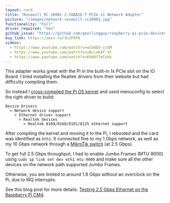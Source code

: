```yaml
---
layout: card
title: "Rosewill RC-20001 2.5GBASE-T PCIe x1 Network Adapter"
picture: "/images/network-rosewill-rc20001.jpg"
functionality: "Full"
driver_required: "Yes"
github_issue: "https://github.com/geerlingguy/raspberry-pi-pcie-devices/issues/40"
buy_link: https://amzn.to/3nJPXP9
videos:
  - https://www.youtube.com/watch?v=wCbQQ5-sjGM
  - https://www.youtube.com/watch?v=vBccak8f-VY
  - https://www.youtube.com/watch?v=KhHAf7mTxkk
---
```

This adapter works great with the Pi in the built-in 1x PCIe slot on the IO Board. I tried installing the Realtek drivers from their website but had difficulty compiling them.

So instead I [cross-compiled the Pi OS kernel](https://github.com/geerlingguy/raspberry-pi-pcie-devices/tree/master/extras/cross-compile) and used menuconfig to select the right driver to build:

```
Device Drivers
  > Network device support
    > Ethernet driver support
      > Realtek devices
        > Realtek 8169/8168/8101/8125 ethernet support
```

After compiling the kernel and moving it to the Pi, I rebooted and the card was identified as `eth1`. It connected fine to my 1 Gbps network, as well as my 10 Gbps network through a [MikroTik switch](https://amzn.to/3mRSs0I) (at 2.5 Gbps).

To get full 2.5 Gbps throughput, I had to enable Jumbo Frames (MTU 9000) using `sudo ip link set dev eth1 mtu 9000` and make sure all the other devices on the network path supported Jumbo Frames.

Otherwise, you are limited to around 1.9 Gbps without an overclock on the Pi, due to IRQ interrupts.

See this blog post for more details: [Testing 2.5 Gbps Ethernet on the Raspberry Pi CM4](https://www.jeffgeerling.com/blog/2020/testing-25-gbps-ethernet-on-raspberry-pi-cm4).
